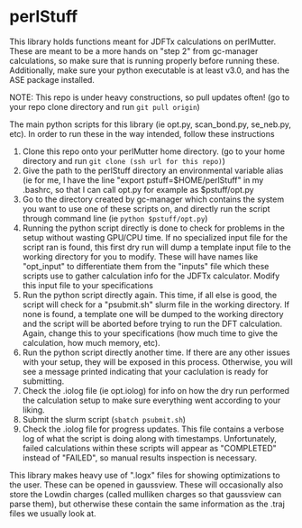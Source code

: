 # perlStuff

This library holds functions meant for JDFTx calculations on perlMutter. These are meant to be a more hands on "step 2" from gc-manager calculations, so make sure that is running properly before running these. Additionally, make sure your python executable is at least v3.0, and has the ASE package installed.

NOTE: This repo is under heavy constructions, so pull updates often! (go to your repo clone directory and run `git pull origin`)

The main python scripts for this library (ie opt.py, scan_bond.py, se_neb.py, etc). In order to run these in the way intended, follow these instructions
1. Clone this repo onto your perlMutter home directory. (go to your home directory and run `git clone (ssh url for this repo)`)
2. Give the path to the perlStuff directory an environmental variable alias (ie for me, I have the line "export pstuff=$HOME/perlStuff" in my .bashrc, so that I can call
   opt.py for example as $pstuff/opt.py
3. Go to the directory created by gc-manager which contains the system you want to use one of these scripts on, and directly run the script through command line
   (ie `python $pstuff/opt.py`)
4. Running the python script directly is done to check for problems in the setup without wasting GPU/CPU time. If no specialized input file for the script ran is found, this first
   dry run will dump a template input file to the working directory for you to modify. These will have names like "opt_input" to differentiate them from the "inputs" file which
   these scripts use to gather calculation info for the JDFTx calculator. Modify this input file to your specifications
5. Run the python script directly again. This time, if all else is good, the script will check for a "psubmit.sh" slurm file in the working directory. If none is found, a template
   one will be dumped to the working directory and the script will be aborted before trying to run the DFT calculation. Again, change this to your specifications (how much time
   to give the calculation, how much memory, etc).
6. Run the python script directly another time. If there are any other issues with your setup, they will be exposed in this process. Otherwise, you will see a message printed
   indicating that your caclulation is ready for submitting.
7. Check the .iolog file (ie opt.iolog) for info on how the dry run performed the calculation setup to make sure everything went according to your liking.
8. Submit the slurm script (`sbatch psubmit.sh`)
9. Check the .iolog file for progress updates. This file contains a verbose log of what the script is doing along with timestamps. Unfortunately, failed calculations
   within these scripts will appear as "COMPLETED" instead of "FAILED", so manual results inspection is necessary.

This library makes heavy use of ".logx" files for showing optimizations to the user. These can be opened in gaussview. These will occasionally also store the Lowdin charges
(called mulliken charges so that gaussview can parse them), but otherwise these contain the same information as the .traj files we usually look at. 
